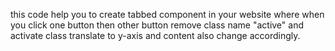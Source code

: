 this code help you to create tabbed component in your website where when you click one button then other button remove class name "active" and activate class translate to y-axis and content   also change accordingly. 
